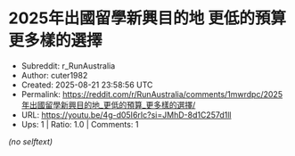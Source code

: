 # 2025年出國留學新興目的地 更低的預算 更多樣的選擇

- Subreddit: r_RunAustralia
- Author: cuter1982
- Created: 2025-08-21 23:58:56 UTC
- Permalink: https://reddit.com/r/RunAustralia/comments/1mwrdpc/2025年出國留學新興目的地_更低的預算_更多樣的選擇/
- URL: https://youtu.be/4g-d05I6rIc?si=JMhD-8d1C257d1ll
- Ups: 1 | Ratio: 1.0 | Comments: 1

_(no selftext)_
